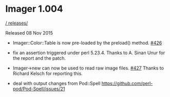# Imager 1.004

[ / ](..) [releases/](./)

Released 08 Nov 2015

- Imager::Color::Table is now pre-loaded by the preload() method. [#426](https://github.com/tonycoz/imager/issues/426)

- fix an assertion triggered under perl 5.23.4. Thanks to A. Sinan Unur for the report and the patch.

- Imager->new can now be used to read raw image files. [#427](https://github.com/tonycoz/imager/issues/427) Thanks to Richard Kelsch for reporting this.

- deal with output changes from Pod::Spell https://github.com/perl-pod/Pod-Spell/issues/21
